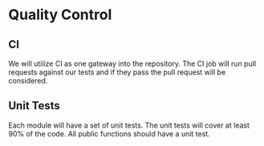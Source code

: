 
# Quality Control

## CI

We will utilize CI as one gateway into the repository.  The CI job will run pull requests against our tests and if they pass the pull request will be considered.  

## Unit Tests

Each module will have a set of unit tests.  The unit tests will cover at least 90% of the code.  All public functions should have a unit test.